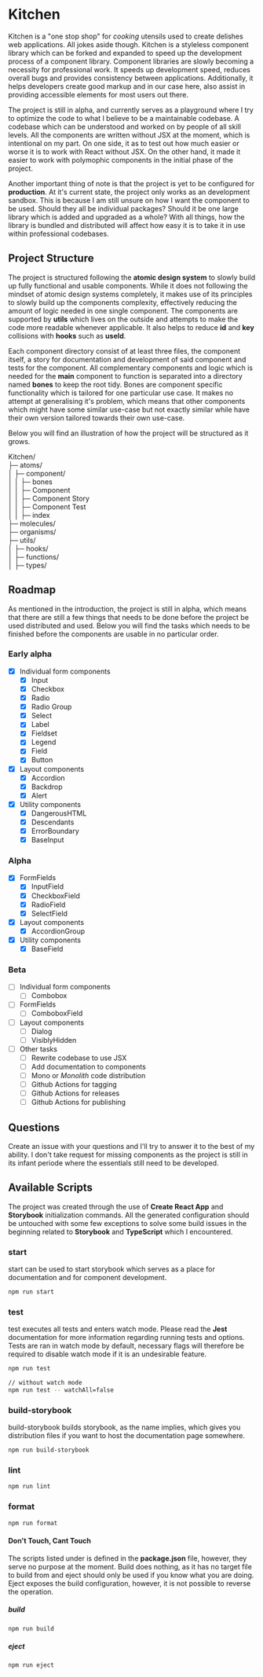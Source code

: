 # Kitchen

Kitchen is a "one stop shop" for _cooking_ utensils used to create delishes web applications. All jokes aside though. Kitchen is a styleless component library which can be forked and expanded to speed up the development process of a component library. Component libraries are slowly becoming a necessity for professional work. It speeds up development speed, reduces overall bugs and provides consistency between applications. Additionally, it helps developers create good markup and in our case here, also assist in providing accessible elements for most users out there.

The project is still in alpha, and currently serves as a playground where I try to optimize the code to what I believe to be a maintainable codebase. A codebase which can be understood and worked on by people of all skill levels. All the components are written without JSX at the moment, which is intentional on my part. On one side, it as to test out how much easier or worse it is to work with React without JSX. On the other hand, it made it easier to work with polymophic components in the initial phase of the project.

Another important thing of note is that the project is yet to be configured for **production**. At it's current state, the project only works as an development sandbox. This is because I am still unsure on how I want the component to be used. Should they all be individual packages? Should it be one large library which is added and upgraded as a whole? With all things, how the library is bundled and distributed will affect how easy it is to take it in use within professional codebases.

## Project Structure

The project is structured following the **atomic design system** to slowly build up fully functional and usable components. While it does not following the mindset of atomic design systems completely, it makes use of its principles to slowly build up the components complexity, effectively reducing the amount of logic needed in one single component. The components are supported by **utils** which lives on the outside and attempts to make the code more readable whenever applicable. It also helps to reduce **id** and **key** collisions with **hooks** such as **useId**.

Each component directory consist of at least three files, the component itself, a story for documentation and development of said component and tests for the component. All complementary components and logic which is needed for the **main** component to function is separated into a directory named **bones** to keep the root tidy. Bones are component specific functionality which is tailored for one particular use case. It makes no attempt at generalising it's problem, which means that other components which might have some similar use-case but not exactly similar while have their own version tailored towards their own use-case.

Below you will find an illustration of how the project will be structured as it grows.

Kitchen/  
├─ atoms/  
│ ├─ component/  
│ │ ├─ bones  
│ │ ├─ Component  
│ │ ├─ Component Story  
│ │ ├─ Component Test  
│ │ ├─ index  
├─ molecules/  
├─ organisms/  
├─ utils/  
│ ├─ hooks/  
│ ├─ functions/  
│ ├─ types/

## Roadmap

As mentioned in the introduction, the project is still in alpha, which means that there are still a few things that needs to be done before the project be used distributed and used. Below you will find the tasks which needs to be finished before the components are usable in no particular order.

### Early alpha

- [x] Individual form components
  - [x] Input
  - [x] Checkbox
  - [x] Radio
  - [x] Radio Group
  - [x] Select
  - [x] Label
  - [x] Fieldset
  - [x] Legend
  - [x] Field
  - [x] Button
- [x] Layout components
  - [x] Accordion
  - [x] Backdrop
  - [x] Alert
- [x] Utility components
  - [x] DangerousHTML
  - [x] Descendants
  - [x] ErrorBoundary
  - [x] BaseInput

### Alpha

- [x] FormFields
  - [x] InputField
  - [x] CheckboxField
  - [x] RadioField
  - [x] SelectField
- [x] Layout components
  - [x] AccordionGroup
- [x] Utility components
  - [x] BaseField

### Beta

- [ ] Individual form components
  - [ ] Combobox
- [ ] FormFields
  - [ ] ComboboxField
- [ ] Layout components
  - [ ] Dialog
  - [ ] VisiblyHidden
- [ ] Other tasks
  - [ ] Rewrite codebase to use JSX
  - [ ] Add documentation to components
  - [ ] Mono or _Monolith_ code distribution
  - [ ] Github Actions for tagging
  - [ ] Github Actions for releases
  - [ ] Github Actions for publishing

## Questions

Create an issue with your questions and I'll try to answer it to the best of my ability. I don't take request for missing components as the project is still in its infant periode where the essentials still need to be developed.

## Available Scripts

The project was created through the use of **Create React App** and **Storybook** initialization commands. All the generated configuration should be untouched with some few exceptions to solve some build issues in the beginning related to **Storybook** and **TypeScript** which I encountered.

### start

start can be used to start storybook which serves as a place for documentation and for component development.

```bash
npm run start
```

### test

test executes all tests and enters watch mode. Please read the **Jest** documentation for more information regarding running tests and options. Tests are ran in watch mode by default, necessary flags will therefore be required to disable watch mode if it is an undesirable feature.

```bash
npm run test

// without watch mode
npm run test -- watchAll=false
```

### build-storybook

build-storybook builds storybook, as the name implies, which gives you distribution files if you want to host the documentation page somewhere.

```bash
npm run build-storybook
```

### lint

```bash
npm run lint
```

### format

```bash
npm run format
```

#### Don't Touch, Cant Touch

The scripts listed under is defined in the **package.json** file, however, they serve no purpose at the moment. Build does nothing, as it has no target file to build from and eject should only be used if you know what you are doing. Eject exposes the build configuration, however, it is not possible to reverse the operation.

##### build

```bash
npm run build
```

##### eject

```bash
npm run eject
```
